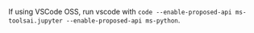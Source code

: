 If using VSCode OSS, run vscode with `code --enable-proposed-api ms-toolsai.jupyter --enable-proposed-api ms-python`.
